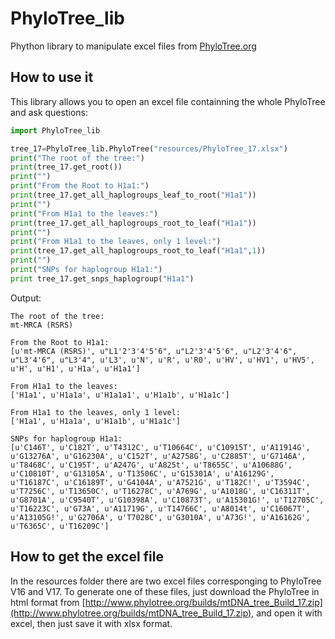 # PhyloTree_lib
Phython library to manipulate excel files from [PhyloTree.org](http://www.phylotree.org/)

## How to use it
This library allows you to open an excel file containning the whole PhyloTree and ask questions:

```python
import PhyloTree_lib

tree_17=PhyloTree_lib.PhyloTree("resources/PhyloTree_17.xlsx")
print("The root of the tree:")
print(tree_17.get_root())
print("")
print("From the Root to H1a1:")
print(tree_17.get_all_haplogroups_leaf_to_root("H1a1"))
print("")
print("From H1a1 to the leaves:")
print(tree_17.get_all_haplogroups_root_to_leaf("H1a1"))
print("")
print("From H1a1 to the leaves, only 1 level:")
print(tree_17.get_all_haplogroups_root_to_leaf("H1a1",1))
print("")
print("SNPs for haplogroup H1a1:")
print tree_17.get_snps_haplogroup("H1a1")
```
Output:
```
The root of the tree:
mt-MRCA (RSRS)

From the Root to H1a1:
[u'mt-MRCA (RSRS)', u"L1'2'3'4'5'6", u"L2'3'4'5'6", u"L2'3'4'6", u"L3'4'6", u"L3'4", u'L3', u'N', u'R', u'R0', u'HV', u'HV1', u'HV5', u'H', u'H1', u'H1a', u'H1a1']

From H1a1 to the leaves:
['H1a1', u'H1a1a', u'H1a1a1', u'H1a1b', u'H1a1c']

From H1a1 to the leaves, only 1 level:
['H1a1', u'H1a1a', u'H1a1b', u'H1a1c']

SNPs for haplogroup H1a1:
[u'C146T', u'C182T', u'T4312C', u'T10664C', u'C10915T', u'A11914G', u'G13276A', u'G16230A', u'C152T', u'A2758G', u'C2885T', u'G7146A', u'T8468C', u'C195T', u'A247G', u'A825t', u'T8655C', u'A10688G', u'C10810T', u'G13105A', u'T13506C', u'G15301A', u'A16129G', u'T16187C', u'C16189T', u'G4104A', u'A7521G', u'T182C!', u'T3594C', u'T7256C', u'T13650C', u'T16278C', u'A769G', u'A1018G', u'C16311T', u'G8701A', u'C9540T', u'G10398A', u'C10873T', u'A15301G!', u'T12705C', u'T16223C', u'G73A', u'A11719G', u'T14766C', u'A8014t', u'C16067T', u'A13105G!', u'G2706A', u'T7028C', u'G3010A', u'A73G!', u'A16162G', u'T6365C', u'T16209C']
```

## How to get the excel file
In the resources folder there are two excel files corresponging to PhyloTree V16 and V17. To generate one of these files, just download the PhyloTree in html format from [http://www.phylotree.org/builds/mtDNA_tree_Build_17.zip](http://www.phylotree.org/builds/mtDNA_tree_Build_17.zip), and open it with excel, then just save it with xlsx format.

